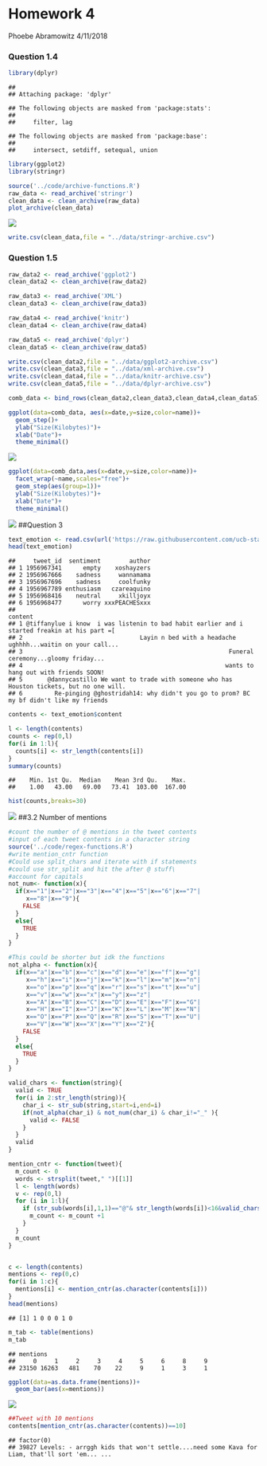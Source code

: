 Homework 4
================
Phoebe Abramowitz
4/11/2018

### Question 1.4

``` r
library(dplyr)
```

    ## 
    ## Attaching package: 'dplyr'

    ## The following objects are masked from 'package:stats':
    ## 
    ##     filter, lag

    ## The following objects are masked from 'package:base':
    ## 
    ##     intersect, setdiff, setequal, union

``` r
library(ggplot2)
library(stringr)

source('../code/archive-functions.R')
raw_data <- read_archive('stringr')
clean_data <- clean_archive(raw_data)
plot_archive(clean_data)
```

![](phoebe-abramowitz-hw04_files/figure-markdown_github/unnamed-chunk-1-1.png)

``` r
write.csv(clean_data,file = "../data/stringr-archive.csv")
```

### Question 1.5

``` r
raw_data2 <- read_archive('ggplot2')
clean_data2 <- clean_archive(raw_data2)

raw_data3 <- read_archive('XML')
clean_data3 <- clean_archive(raw_data3)

raw_data4 <- read_archive('knitr')
clean_data4 <- clean_archive(raw_data4)

raw_data5 <- read_archive('dplyr')
clean_data5 <- clean_archive(raw_data5)

write.csv(clean_data2,file = "../data/ggplot2-archive.csv")
write.csv(clean_data3,file = "../data/xml-archive.csv")
write.csv(clean_data4,file = "../data/knitr-archive.csv")
write.csv(clean_data5,file = "../data/dplyr-archive.csv")
```

``` r
comb_data <- bind_rows(clean_data2,clean_data3,clean_data4,clean_data5)

ggplot(data=comb_data, aes(x=date,y=size,color=name))+
  geom_step()+
  ylab("Size(Kilobytes)")+
  xlab("Date")+
  theme_minimal()
```

![](phoebe-abramowitz-hw04_files/figure-markdown_github/make%20graphs-1.png)

``` r
ggplot(data=comb_data,aes(x=date,y=size,color=name))+
  facet_wrap(~name,scales="free")+
  geom_step(aes(group=1))+
  ylab("Size(Kilobytes)")+
  xlab("Date")+
  theme_minimal()
```

![](phoebe-abramowitz-hw04_files/figure-markdown_github/make%20graphs-2.png) \#\#Question 3

``` r
text_emotion <- read.csv(url('https://raw.githubusercontent.com/ucb-stat133/stat133-spring-2018/master/data/text-emotion.csv'))
head(text_emotion)
```

    ##     tweet_id  sentiment        author
    ## 1 1956967341      empty    xoshayzers
    ## 2 1956967666    sadness     wannamama
    ## 3 1956967696    sadness     coolfunky
    ## 4 1956967789 enthusiasm   czareaquino
    ## 5 1956968416    neutral     xkilljoyx
    ## 6 1956968477      worry xxxPEACHESxxx
    ##                                                                                        content
    ## 1 @tiffanylue i know  i was listenin to bad habit earlier and i started freakin at his part =[
    ## 2                                 Layin n bed with a headache  ughhhh...waitin on your call...
    ## 3                                                          Funeral ceremony...gloomy friday...
    ## 4                                                         wants to hang out with friends SOON!
    ## 5       @dannycastillo We want to trade with someone who has Houston tickets, but no one will.
    ## 6         Re-pinging @ghostridah14: why didn't you go to prom? BC my bf didn't like my friends

``` r
contents <- text_emotion$content
```

``` r
l <- length(contents)
counts <- rep(0,l)
for(i in 1:l){
  counts[i] <- str_length(contents[i])
}
summary(counts)
```

    ##    Min. 1st Qu.  Median    Mean 3rd Qu.    Max. 
    ##    1.00   43.00   69.00   73.41  103.00  167.00

``` r
hist(counts,breaks=30)
```

![](phoebe-abramowitz-hw04_files/figure-markdown_github/unnamed-chunk-4-1.png) \#\#3.2 Number of mentions

``` r
#count the number of @ mentions in the tweet contents
#input of each tweet contents in a character string
source('../code/regex-functions.R')
#write mention_cntr function 
#Could use split_chars and iterate with if statements
#could use str_split and hit the after @ stuff\
#account for capitals
not_num<- function(x){
  if(x=="1"|x=="2"|x=="3"|x=="4"|x=="5"|x=="6"|x=="7"|
     x=="8"|x=="9"){
    FALSE
  }
  else{
    TRUE
  }
}

#This could be shorter but idk the functions
not_alpha <- function(x){
  if(x=="a"|x=="b"|x=="c"|x=="d"|x=="e"|x=="f"|x=="g"|
     x=="h"|x=="i"|x=="j"|x=="k"|x=="l"|x=="m"|x=="n"|
     x=="o"|x=="p"|x=="q"|x=="r"|x=="s"|x=="t"|x=="u"|
     x=="v"|x=="w"|x=="x"|x=="y"|x=="z"|
     x=="A"|x=="B"|x=="C"|x=="D"|x=="E"|x=="F"|x=="G"|
     x=="H"|x=="I"|x=="J"|x=="K"|x=="L"|x=="M"|x=="N"|
     x=="O"|x=="P"|x=="Q"|x=="R"|x=="S"|x=="T"|x=="U"|
     x=="V"|x=="W"|x=="X"|x=="Y"|x=="Z"){
    FALSE
  }
  else{
    TRUE
  }
}

valid_chars <- function(string){
  valid <- TRUE
  for(i in 2:str_length(string)){
    char_i <- str_sub(string,start=i,end=i)
    if(not_alpha(char_i) & not_num(char_i) & char_i!="_" ){
      valid <- FALSE
    }
  }
  valid
}

mention_cntr <- function(tweet){
  m_count <- 0
  words <- strsplit(tweet," ")[[1]]
  l <- length(words)
  v <- rep(0,l)
  for (i in 1:l){
    if (str_sub(words[i],1,1)=="@"& str_length(words[i])<16&valid_chars(words[i])){
      m_count <- m_count +1
    }
  }
  m_count
}


c <- length(contents)
mentions <- rep(0,c)
for(i in 1:c){
  mentions[i] <- mention_cntr(as.character(contents[i]))
}
head(mentions)
```

    ## [1] 1 0 0 0 1 0

``` r
m_tab <- table(mentions)
m_tab
```

    ## mentions
    ##     0     1     2     3     4     5     6     8     9 
    ## 23150 16263   481    70    22     9     1     3     1

``` r
ggplot(data=as.data.frame(mentions))+
  geom_bar(aes(x=mentions))
```

![](phoebe-abramowitz-hw04_files/figure-markdown_github/unnamed-chunk-5-1.png)

``` r
##Tweet with 10 mentions
contents[mention_cntr(as.character(contents))==10]
```

    ## factor(0)
    ## 39827 Levels: - arrggh kids that won't settle....need some Kava for Liam, that'll sort 'em... ...
